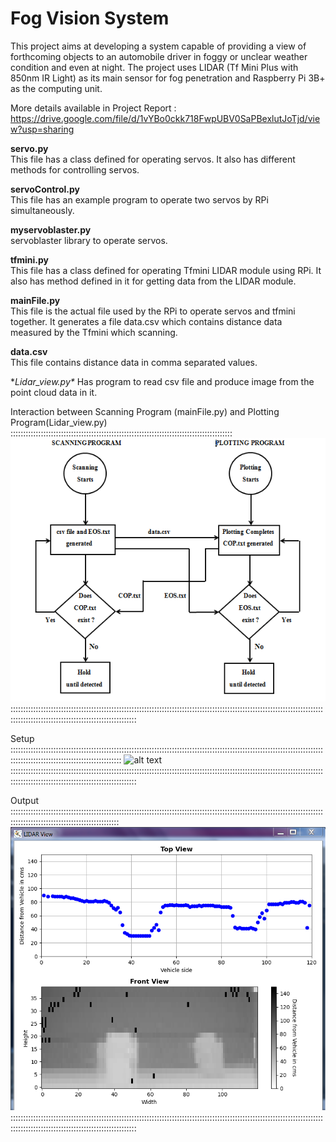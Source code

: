 # Fog Vision System
This project aims at developing a system capable of providing a view of forthcoming objects to an automobile driver in foggy or unclear weather condition and even at night. The project uses LIDAR (Tf Mini Plus with 850nm IR Light) as its main sensor for fog penetration and Raspberry Pi 3B+ as the computing unit. 

More details available in Project Report : https://drive.google.com/file/d/1vYBo0ckk718FwpUBV0SaPBexlutJoTjd/view?usp=sharing

**servo.py**\
This file has a class defined for operating servos. It also has different methods for controlling servos.

**servoControl.py**\
This file has an example program to operate two servos by RPi simultaneously.

**myservoblaster.py**\
servoblaster library to operate servos.

**tfmini.py**\
This file has a class defined for operating Tfmini LIDAR module using RPi. It also has method defined in it for getting data from the LIDAR module. 

**mainFile.py**\
This file is the actual file used by the RPi to operate servos and tfmini together. It generates a file data.csv which contains distance data measured by the Tfmini which scanning.

**data.csv**\
This file contains distance data in comma separated values.  

**Lidar_view.py\**
Has program to read csv file and produce image from the point cloud data in it. 

Interaction between Scanning Program (mainFile.py) and Plotting Program(Lidar_view.py)\
::::::::::::::::::::::::::::::::::::::::::::::::::::::::::::::::::::::::::::::::::::::::
![alt text](https://github.com/shubhamchaudharybrg/Fog_Vision_System/blob/3fec3c44644f564389e287f406caa6f43b919315/Images/Block%20Diagram.PNG)
::::::::::::::::::::::::::::::::::::::::::::::::::::::::::::::::::::::::::::::::::::::::::::::::::::::::::::::::::::::::::::::::::::::::::::::::::::::::::::::::::::::::::::::

Setup \
::::::::::::::::::::::::::::::::::::::::::::::::::::::::::::::::::::::::::::::::::::::::::::::::::::::::::::::::::::::::::::::::::::::::::::::::::::::::::::::::::::::::
![alt text](https://github.com/shubhamchaudharybrg/Fog_Vision_System/blob/3fec3c44644f564389e287f406caa6f43b919315/Images/Setup.jpg)    
::::::::::::::::::::::::::::::::::::::::::::::::::::::::::::::::::::::::::::::::::::::::::::::::::::::::::::::::::::::::::::::::::::::::::::::::::::::::::::::::::::::::::::::

Output \
:::::::::::::::::::::::::::::::::::::::::::::::::::::::::::::::::::::::::::::::::::::::::::::::::::::::::::::::::::::::::::::::::::::::::::::::::::::::::::::::::::::::
![alt text](https://github.com/shubhamchaudharybrg/Fog_Vision_System/blob/40acf57a99479cf8d9a307c48cf162b7070b403a/Images/Lidar%20view%20new.PNG?raw=true)
::::::::::::::::::::::::::::::::::::::::::::::::::::::::::::::::::::::::::::::::::::::::::::::::::::::::::::::::::::::::::::::::::::::::::::::::::::::::::::::::::::::::::::::
